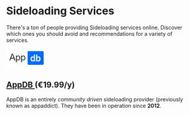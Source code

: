 # Sideloading Services

There's a ton of people providing Sideloading services online. Discover which ones you should avoid and recommendations for a variety of services.



![](../.gitbook/assets/screen-shot-2020-12-26-at-05.25.928-pm.png)

## [AppDB ](https://appdb.to/my/buy)\(€19.99/y\)

AppDB is an entirely _community driven_ sideloading provider \(previously known as appaddict\).   They have been in operation since **2012**. 



